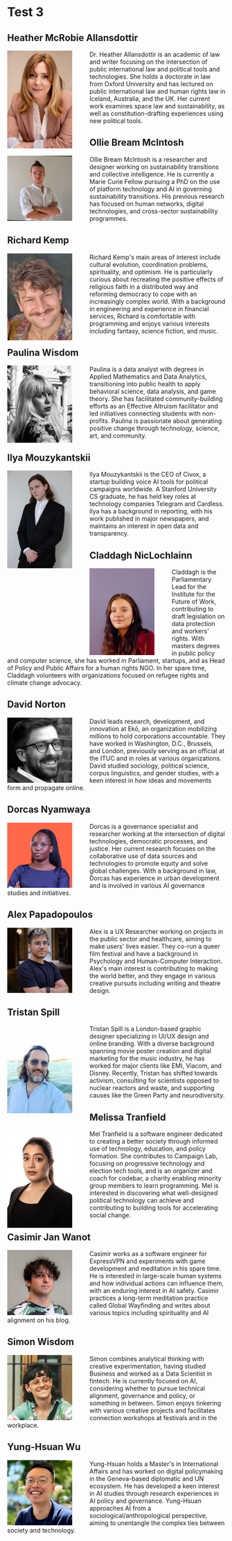 # Test 3

## Heather McRobie Allansdottir
<img src="images/Heather.jpeg" alt="Logo" width="150" align="left" style="margin-right:40px">

Dr. Heather Allansdottir is an academic of law and writer focusing on the intersection of public international law and political tools and technologies. She holds a doctorate in law from Oxford University and has lectured on public international law and human rights law in Iceland, Australia, and the UK. Her current work examines space law and sustainability, as well as constitution-drafting experiences using new political tools.

## Ollie Bream McIntosh
<img src="images/Ollie.jpeg" alt="Logo" width="150" align="left" style="margin-right:40px">

Ollie Bream McIntosh is a researcher and designer working on sustainability transitions and collective intelligence. He is currently a Marie Curie Fellow pursuing a PhD on the use of platform technology and AI in governing sustainability transitions. His previous research has focused on human networks, digital technologies, and cross-sector sustainability programmes.

## Richard Kemp
<img src="images/Richard.jpeg" alt="Logo" width="150" align="left" style="margin-right:40px">

Richard Kemp's main areas of interest include cultural evolution, coordination problems, spirituality, and optimism. He is particularly curious about recreating the positive effects of religious faith in a distributed way and reforming democracy to cope with an increasingly complex world. With a background in engineering and experience in financial services, Richard is comfortable with programming and enjoys various interests including fantasy, science fiction, and music.

## Paulina Wisdom
<img src="images/Paulina.jpeg" alt="Logo" width="150" align="left" style="margin-right:40px">

Paulina is a data analyst with degrees in Applied Mathematics and Data Analytics, transitioning into public health to apply behavioral science, data analysis, and game theory. She has facilitated community-building efforts as an Effective Altruism facilitator and led initiatives connecting students with non-profits. Paulina is passionate about generating positive change through technology, science, art, and community.

## Ilya Mouzykantskii
<img src="images/Ilya.jpeg" alt="Logo" width="150" align="left" style="margin-right:40px">

Ilya Mouzykantskii is the CEO of Civox, a startup building voice AI tools for political campaigns worldwide. A Stanford University CS graduate, he has held key roles at technology companies Telegram and Cardless. Ilya has a background in reporting, with his work published in major newspapers, and maintains an interest in open data and transparency.

## Claddagh NicLochlainn
<img src="images/Claddagh.jpeg" alt="Logo" width="150" align="left" style="margin-right:40px">

Claddagh is the Parliamentary Lead for the Institute for the Future of Work, contributing to draft legislation on data protection and workers' rights. With masters degrees in public policy and computer science, she has worked in Parliament, startups, and as Head of Policy and Public Affairs for a human rights NGO. In her spare time, Claddagh volunteers with organizations focused on refugee rights and climate change advocacy.

## David Norton
<img src="images/David.jpeg" alt="Logo" width="150" align="left" style="margin-right:40px">

David leads research, development, and innovation at Ekō, an organization mobilizing millions to hold corporations accountable. They have worked in Washington, D.C., Brussels, and London, previously serving as an official at the ITUC and in roles at various organizations. David studied sociology, political science, corpus linguistics, and gender studies, with a keen interest in how ideas and movements form and propagate online.

## Dorcas Nyamwaya
<img src="images/Dorcas.jpeg" alt="Logo" width="150" align="left" style="margin-right:40px">

Dorcas is a governance specialist and researcher working at the intersection of digital technologies, democratic processes, and justice. Her current research focuses on the collaborative use of data sources and technologies to promote equity and solve global challenges. With a background in law, Dorcas has experience in urban development and is involved in various AI governance studies and initiatives.

## Alex Papadopoulos
<img src="images/Alex.jpeg" alt="Logo" width="150" align="left" style="margin-right:40px">

Alex is a UX Researcher working on projects in the public sector and healthcare, aiming to make users' lives easier. They co-run a queer film festival and have a background in Psychology and Human-Computer Interaction. Alex's main interest is contributing to making the world better, and they engage in various creative pursuits including writing and theatre design.

## Tristan Spill
<img src="images/Tristan.jpeg" alt="Logo" width="150" align="left" style="margin-right:40px">

Tristan Spill is a London-based graphic designer specializing in UI/UX design and online branding. With a diverse background spanning movie poster creation and digital marketing for the music industry, he has worked for major clients like EMI, Viacom, and Disney. Recently, Tristan has shifted towards activism, consulting for scientists opposed to nuclear reactors and waste, and supporting causes like the Green Party and neurodiversity.

## Melissa Tranfield
<img src="images/Mel.jpeg" alt="Logo" width="150" align="left" style="margin-right:40px">

Mel Tranfield is a software engineer dedicated to creating a better society through informed use of technology, education, and policy formation. She contributes to Campaign Lab, focusing on progressive technology and election tech tools, and is an organizer and coach for codebar, a charity enabling minority group members to learn programming. Mel is interested in discovering what well-designed political technology can achieve and contributing to building tools for accelerating social change.

## Casimir Jan Wanot
<img src="images/Casimir.jpeg" alt="Logo" width="150" align="left" style="margin-right:40px">

Casimir works as a software engineer for ExpressVPN and experiments with game development and meditation in his spare time. He is interested in large-scale human systems and how individual actions can influence them, with an enduring interest in AI safety. Casimir practices a long-term meditation practice called Global Wayfinding and writes about various topics including spirituality and AI alignment on his blog.

## Simon Wisdom
<img src="images/Simon.jpeg" alt="Logo" width="150" align="left" style="margin-right:40px">

Simon combines analytical thinking with creative experimentation, having studied Business and worked as a Data Scientist in fintech. He is currently focused on AI, considering whether to pursue technical alignment, governance and policy, or something in between. Simon enjoys tinkering with various creative projects and facilitates connection workshops at festivals and in the workplace.

## Yung-Hsuan Wu
<img src="images/Yung-Hsuan.jpeg" alt="Logo" width="150" align="left" style="margin-right:40px">

Yung-Hsuan holds a Master's in International Affairs and has worked on digital policymaking in the Geneva-based diplomatic and UN ecosystem. He has developed a keen interest in AI studies through research experiences in AI policy and governance. Yung-Hsuan approaches AI from a sociological/anthropological perspective, aiming to unentangle the complex ties between society and technology.